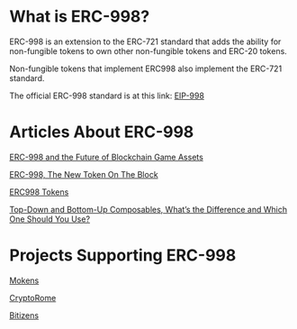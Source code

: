 # What is ERC-998?

ERC-998 is an extension to the ERC-721 standard that adds the ability for non-fungible tokens to own other non-fungible tokens and ERC-20 tokens.

Non-fungible tokens that implement ERC998 also implement the ERC-721 standard.

The official ERC-998 standard is at this link: [EIP-998](https://eips.ethereum.org/EIPS/eip-998)

# Articles About ERC-998

[ERC-998 and the Future of Blockchain Game Assets](https://medium.com/giglabs/erc-998-and-the-future-of-blockchain-game-assets-9fd1063126cf)

[ERC-998, The New Token On The Block](https://medium.com/the-notice-board/erc-998-the-new-token-on-the-block-f3f6cbebdffc)

[ERC998 Tokens](https://hackernoon.com/erc998-tokens-5e2544d874fa)

[Top-Down and Bottom-Up Composables, What’s the Difference and Which One Should You Use?](https://hackernoon.com/top-down-and-bottom-up-composables-whats-the-difference-and-which-one-should-you-use-db939f6acf1d)

# Projects Supporting ERC-998

[Mokens](https://mokens.io/)

[CryptoRome](https://www.cryptorome.io/)

[Bitizens](https://www.bitguild.com/bitizens-landing?utm_source=Medium&utm_medium=Article&utm_campaign=Bitizens_Launch)
